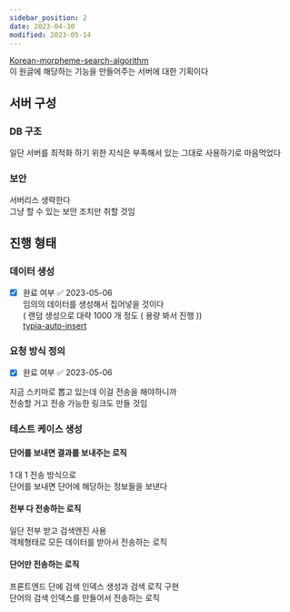 ```yaml
---
sidebar_position: 2
date: 2023-04-30
modified: 2023-05-14
---
```


[Korean-morpheme-search-algorithm](../../../topic/tech-review/T2023-03-30/Korean-morpheme-search-algorithm)  
이 원글에 해당하는 기능을 만들어주는 서버에 대한 기획이다

## 서버 구성

### DB 구조

일단 서버를 최적화 하기 위한 지식은 부족해서 있는 그대로 사용하기로 마음먹었다

### 보안

서버리스 생략한다  
그냥 할 수 있는 보안 조치만 취할 것임

## 진행 형태

### 데이터 생성

- [x] 완료 여부 ✅ 2023-05-06  
       임의의 데이터를 생성해서 집어넣을 것이다  
       ( 랜덤 생성으로 대략 1000 개 정도 ( 용량 봐서 진행 ))  
       [typia-auto-insert](../typia-auto-insert/typia-auto-insert)

### 요청 방식 정의

- [x] 완료 여부 ✅ 2023-05-06

지금 스키마로 뽑고 있는데 이걸 전송을 해야하니까  
전송할 거고 전송 가능한 링크도 만들 것임

### 테스트 케이스 생성

#### 단어를 보내면 결과를 보내주는 로직

1 대 1 전송 방식으로  
단어를 보내면 단어에 해당하는 정보들을 보낸다

#### 전부 다 전송하는 로직

일단 전부 받고 검색엔진 사용  
객체형태로 모든 데이터를 받아서 전송하는 로직

#### 단어만 전송하는 로직

프론트엔드 단에 검색 인덱스 생성과 검색 로직 구현  
단어의 검색 인덱스를 만들어서 전송하는 로직
